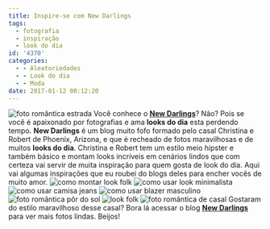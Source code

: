 ```yaml
---
title: Inspire-se com New Darlings
tags:
  - fotografia
  - inspiração
  - look do dia
id: '4370'
categories:
  - - Aleatoriedades
  - - Look do dia
  - - Moda
date: 2017-01-12 08:12:20
---
```


![foto romântica estrada ](/wp-content/uploads/2016/12/foto-casal-hipster.jpg) Você conhece o [**New Darlings**](http://newdarlings.com/)? Não? Pois se você é apaixonado por fotografias e ama **looks do dia** esta perdendo tempo. **New Darlings** é um blog muito fofo formado pelo casal Christina e Robert de Phoenix, Arizona, e que é recheado de fotos maravilhosas e de muitos **looks do dia**. Christina e Robert tem um estilo meio hipster e também básico e montam looks incríveis em cenários lindos que com certeza vai servir de muita inspiração para quem gosta de look do dia. Aqui vai algumas inspirações que eu roubei do blogs deles para encher vocês de muito amor. ![como montar look folk ](/wp-content/uploads/2016/12/look-hipster.jpg) ![como usar look minimalista ](/wp-content/uploads/2016/12/como-montar-look-minimalista.jpg) ![como usar camisa jeans](/wp-content/uploads/2016/12/look-jeans-masculino.jpg) ![como usar blazer masculino ](/wp-content/uploads/2016/12/look-hipster-como-usar.jpg) ![foto romântica pôr do sol](/wp-content/uploads/2016/12/foto-casal-pôr-do-sol.jpg) ![look folk ](/wp-content/uploads/2016/12/estilo-hipster-como-usar.jpg) ![foto romântica de casal](/wp-content/uploads/2016/12/new-darlings-fotos.jpg) Gostaram do estilo maravilhoso desse casal? Bora lá acessar o blog [**New Darlings**](http://newdarlings.com/) para ver mais fotos lindas. Beijos!

